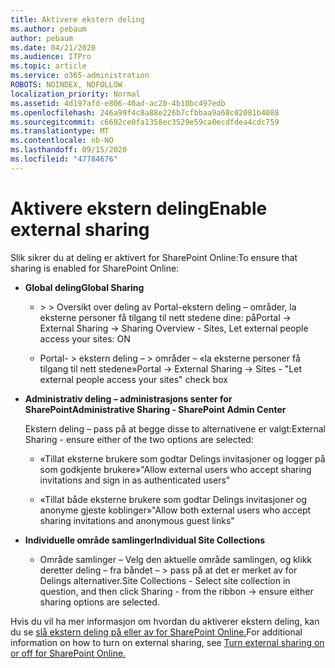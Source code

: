```yaml
---
title: Aktivere ekstern deling
ms.author: pebaum
author: pebaum
ms.date: 04/21/2020
ms.audience: ITPro
ms.topic: article
ms.service: o365-administration
ROBOTS: NOINDEX, NOFOLLOW
localization_priority: Normal
ms.assetid: 4d197afd-e806-40ad-ac20-4b10bc497edb
ms.openlocfilehash: 246a99f4c8a88e226b7cfbbaa9a68c02081b4088
ms.sourcegitcommit: c6692ce0fa1358ec3529e59ca0ecdfdea4cdc759
ms.translationtype: MT
ms.contentlocale: nb-NO
ms.lasthandoff: 09/15/2020
ms.locfileid: "47784676"
---
```

# <a name="enable-external-sharing"></a><span data-ttu-id="49a4e-102">Aktivere ekstern deling</span><span class="sxs-lookup"><span data-stu-id="49a4e-102">Enable external sharing</span></span>

 <span data-ttu-id="49a4e-103">Slik sikrer du at deling er aktivert for SharePoint Online:</span><span class="sxs-lookup"><span data-stu-id="49a4e-103">To ensure that sharing is enabled for SharePoint Online:</span></span>
  
- <span data-ttu-id="49a4e-104">**Global deling**</span><span class="sxs-lookup"><span data-stu-id="49a4e-104">**Global Sharing**</span></span>
    
  - <span data-ttu-id="49a4e-105">\> \> Oversikt over deling av Portal-ekstern deling – områder, la eksterne personer få tilgang til nett stedene dine: på</span><span class="sxs-lookup"><span data-stu-id="49a4e-105">Portal -\> External Sharing -\> Sharing Overview - Sites, Let external people access your sites: ON</span></span>
    
  - <span data-ttu-id="49a4e-106">Portal- \> ekstern deling – \> områder – «la eksterne personer få tilgang til nett stedene»</span><span class="sxs-lookup"><span data-stu-id="49a4e-106">Portal -\> External Sharing -\> Sites - "Let external people access your sites" check box</span></span>
    
- <span data-ttu-id="49a4e-107">**Administrativ deling – administrasjons senter for SharePoint**</span><span class="sxs-lookup"><span data-stu-id="49a4e-107">**Administrative Sharing - SharePoint Admin Center**</span></span>
    
    <span data-ttu-id="49a4e-108">Ekstern deling – pass på at begge disse to alternativene er valgt:</span><span class="sxs-lookup"><span data-stu-id="49a4e-108">External Sharing - ensure either of the two options are selected:</span></span>
    
  - <span data-ttu-id="49a4e-109">«Tillat eksterne brukere som godtar Delings invitasjoner og logger på som godkjente brukere»</span><span class="sxs-lookup"><span data-stu-id="49a4e-109">"Allow external users who accept sharing invitations and sign in as authenticated users"</span></span>
    
  - <span data-ttu-id="49a4e-110">«Tillat både eksterne brukere som godtar Delings invitasjoner og anonyme gjeste koblinger»</span><span class="sxs-lookup"><span data-stu-id="49a4e-110">"Allow both external users who accept sharing invitations and anonymous guest links"</span></span>
    
- <span data-ttu-id="49a4e-111">**Individuelle område samlinger**</span><span class="sxs-lookup"><span data-stu-id="49a4e-111">**Individual Site Collections**</span></span>
    
  - <span data-ttu-id="49a4e-112">Område samlinger – Velg den aktuelle område samlingen, og klikk deretter deling – fra båndet – \> pass på at det er merket av for Delings alternativer.</span><span class="sxs-lookup"><span data-stu-id="49a4e-112">Site Collections - Select site collection in question, and then click Sharing - from the ribbon -\> ensure either sharing options are selected.</span></span>
    
<span data-ttu-id="49a4e-113">Hvis du vil ha mer informasjon om hvordan du aktiverer ekstern deling, kan du se [slå ekstern deling på eller av for SharePoint Online.](https://go.microsoft.com/fwlink/?linkid=2047681&amp;clcid=0x409)</span><span class="sxs-lookup"><span data-stu-id="49a4e-113">For additional information on how to turn on external sharing, see [Turn external sharing on or off for SharePoint Online.](https://go.microsoft.com/fwlink/?linkid=2047681&amp;clcid=0x409)</span></span>
  

